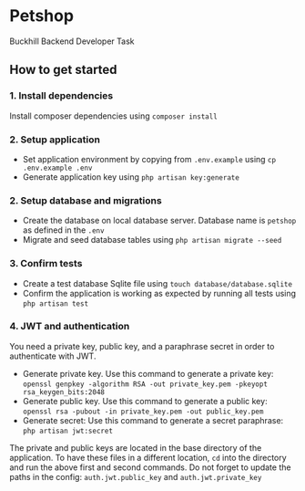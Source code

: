 # Petshop

Buckhill Backend Developer Task 

## How to get started

### 1. Install dependencies

Install composer dependencies using `composer install`

### 2. Setup application

- Set application environment by copying from `.env.example` using `cp .env.example .env`
- Generate application key using `php artisan key:generate`

### 2. Setup database and migrations

- Create the database on local database server. Database name is `petshop` as defined in the `.env`
- Migrate and seed database tables using `php artisan migrate --seed`

### 3. Confirm tests

- Create a test database Sqlite file using `touch database/database.sqlite` 
- Confirm the application is working as expected by running all tests using `php artisan test`

### 4. JWT and authentication

You need a private key, public key, and a paraphrase secret in order to authenticate with JWT. 
- Generate private key. Use this command to generate a private key: `openssl genpkey -algorithm RSA -out private_key.pem -pkeyopt rsa_keygen_bits:2048`
- Generate public key. Use this command to generate a public key: `openssl rsa -pubout -in private_key.pem -out public_key.pem`
- Generate secret: Use this command to generate a secret paraphrase: `php artisan jwt:secret`

The private and public keys are located in the base directory of the application. To have these files in a different location, `cd` into the directory and run the above first and second commands. Do not forget to update the paths in the config: `auth.jwt.public_key` and `auth.jwt.private_key`
